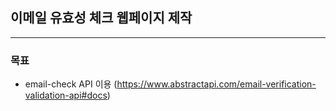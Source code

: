 ## 이메일 유효성 체크 웹페이지 제작
---

### 목표
- email-check API 이용 (https://www.abstractapi.com/email-verification-validation-api#docs)